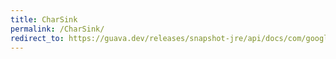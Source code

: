 ```yaml
---
title: CharSink
permalink: /CharSink/
redirect_to: https://guava.dev/releases/snapshot-jre/api/docs/com/google/common/io/CharSink.html
---
```

